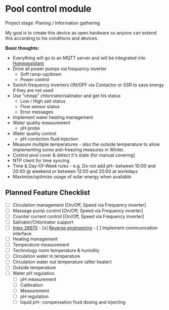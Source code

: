 # Pool control module
Project stage: Planing / Information gathering

My goal is to create this device as open hardware so anyone can extend this according to his conditions and devices.

**Basic thoughts:**
 - Everything will go to an MQTT server and will be integrated into [Homeassistant](https://www.home-assistant.io/)
 - Drive all power pumps via frequency inverter
   - Soft ramp-up/down
   - Power control
 - Switch frequency inverters ON/OFF via Contactor or SSR to save energy if they are not used
 - Use "cheap" chlorinator/salinator and get his status
   - Low / High salt status
   - Flow sensor status
   - Error messages
 - Implement water heating management
 - Water quality measurement
   - pH probe
 - Water quality control
   - pH correction fluid injection  
 - Measure multiple temperatures - also the outside temperature to allow implementing some anti-freezing measures in Winter.
 - Control pool cover & detect it's state (for manual covering)
 - NTP client for time syncing
 - Time & Day-Of-Week rules - e.g. Do not add pH- between 10:00 and 20:00 @ weekend or between 12:00 and 20:00 at workdays
 - Maximize/optimize usage of solar energy when available

## Planned Feature Checklist
 - [ ]  Circulation management  [On/Off, Speed via Frequency inverter]
 - [ ]  Massage pump control [On/Off, Speed via Frequency inverter]
 - [ ]  Counter current control [On/Off, Speed via Frequency inverter]
 - [ ]  Salinator/Chlorinator support
   - [ ]  [Intex 26670](docs/salinator_control.md)
     - [x] [Reverse engineering](docs/Intex_26670_reverse_engineering.md)
     - [ ]  Implement communication interface     
 - [ ]  Heating management
 - [ ]  Temperature measurement
   -  [ ]  Technology room  temperature & humidity
   -  [ ]  Circulation water in temperature
   -  [ ]  Circulation water out temperature (after heater)
   -  [ ]  Outside temperature
- [ ] Water pH regulation
  - [ ]  pH measurement
    - [ ]  Calibration
    - [ ]  Measurement
  - [ ]  pH regulation
    - [ ]  liquid pH- compensation fluid dosing and injecting
